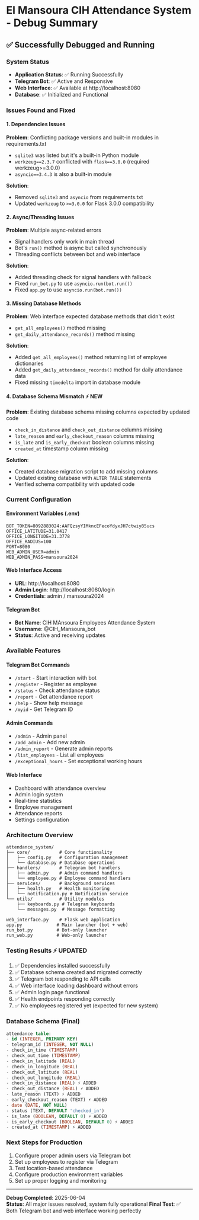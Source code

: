 # El Mansoura CIH Attendance System - Debug Summary

## ✅ Successfully Debugged and Running

### System Status
- **Application Status**: ✅ Running Successfully  
- **Telegram Bot**: ✅ Active and Responsive
- **Web Interface**: ✅ Available at http://localhost:8080
- **Database**: ✅ Initialized and Functional

### Issues Found and Fixed

#### 1. Dependencies Issues
**Problem**: Conflicting package versions and built-in modules in requirements.txt
- `sqlite3` was listed but it's a built-in Python module
- `werkzeug==2.3.7` conflicted with `flask==3.0.0` (required werkzeug>=3.0.0)
- `asyncio==3.4.3` is also a built-in module

**Solution**: 
- Removed `sqlite3` and `asyncio` from requirements.txt
- Updated `werkzeug` to `>=3.0.0` for Flask 3.0.0 compatibility

#### 2. Async/Threading Issues
**Problem**: Multiple async-related errors
- Signal handlers only work in main thread
- Bot's `run()` method is async but called synchronously
- Threading conflicts between bot and web interface

**Solution**:
- Added threading check for signal handlers with fallback
- Fixed `run_bot.py` to use `asyncio.run(bot.run())`
- Fixed `app.py` to use `asyncio.run(bot.run())`

#### 3. Missing Database Methods
**Problem**: Web interface expected database methods that didn't exist
- `get_all_employees()` method missing
- `get_daily_attendance_records()` method missing

**Solution**:
- Added `get_all_employees()` method returning list of employee dictionaries
- Added `get_daily_attendance_records()` method for daily attendance data
- Fixed missing `timedelta` import in database module

#### 4. Database Schema Mismatch ⚡ NEW
**Problem**: Existing database schema missing columns expected by updated code
- `check_in_distance` and `check_out_distance` columns missing
- `late_reason` and `early_checkout_reason` columns missing  
- `is_late` and `is_early_checkout` boolean columns missing
- `created_at` timestamp column missing

**Solution**:
- Created database migration script to add missing columns
- Updated existing database with `ALTER TABLE` statements
- Verified schema compatibility with updated code

### Current Configuration

#### Environment Variables (.env)
```
BOT_TOKEN=8092883024:AAFQzsyYIMkncEFecoYdyxJH7ctwiy85ucs
OFFICE_LATITUDE=31.0417
OFFICE_LONGITUDE=31.3778
OFFICE_RADIUS=100
PORT=8080
WEB_ADMIN_USER=admin
WEB_ADMIN_PASS=mansoura2024
```

#### Web Interface Access
- **URL**: http://localhost:8080
- **Admin Login**: http://localhost:8080/login
- **Credentials**: admin / mansoura2024

#### Telegram Bot
- **Bot Name**: CIH MAnsoura Employees Attendance System
- **Username**: @CIH_Mansoura_bot
- **Status**: Active and receiving updates

### Available Features

#### Telegram Bot Commands
- `/start` - Start interaction with bot
- `/register` - Register as employee
- `/status` - Check attendance status
- `/report` - Get attendance report
- `/help` - Show help message
- `/myid` - Get Telegram ID

#### Admin Commands
- `/admin` - Admin panel
- `/add_admin` - Add new admin
- `/admin_report` - Generate admin reports
- `/list_employees` - List all employees
- `/exceptional_hours` - Set exceptional working hours

#### Web Interface
- Dashboard with attendance overview
- Admin login system
- Real-time statistics
- Employee management
- Attendance reports
- Settings configuration

### Architecture Overview
```
attendance_system/
├── core/           # Core functionality
│   ├── config.py   # Configuration management
│   └── database.py # Database operations
├── handlers/       # Telegram bot handlers
│   ├── admin.py    # Admin command handlers
│   └── employee.py # Employee command handlers
├── services/       # Background services
│   ├── health.py   # Health monitoring
│   └── notification.py # Notification service
└── utils/          # Utility modules
    ├── keyboards.py # Telegram keyboards
    └── messages.py  # Message formatting

web_interface.py    # Flask web application
app.py             # Main launcher (bot + web)
run_bot.py         # Bot-only launcher
run_web.py         # Web-only launcher
```

### Testing Results ⚡ UPDATED
1. ✅ Dependencies installed successfully
2. ✅ Database schema created and migrated correctly  
3. ✅ Telegram bot responding to API calls
4. ✅ Web interface loading dashboard without errors
5. ✅ Admin login page functional
6. ✅ Health endpoints responding correctly
7. ✅ No employees registered yet (expected for new system)

### Database Schema (Final)
```sql
attendance table:
- id (INTEGER, PRIMARY KEY)
- telegram_id (INTEGER, NOT NULL)
- check_in_time (TIMESTAMP)
- check_out_time (TIMESTAMP)
- check_in_latitude (REAL)
- check_in_longitude (REAL)
- check_out_latitude (REAL)
- check_out_longitude (REAL)
- check_in_distance (REAL) ⚡ ADDED
- check_out_distance (REAL) ⚡ ADDED
- late_reason (TEXT) ⚡ ADDED
- early_checkout_reason (TEXT) ⚡ ADDED
- date (DATE, NOT NULL)
- status (TEXT, DEFAULT 'checked_in')
- is_late (BOOLEAN, DEFAULT 0) ⚡ ADDED
- is_early_checkout (BOOLEAN, DEFAULT 0) ⚡ ADDED
- created_at (TIMESTAMP) ⚡ ADDED
```

### Next Steps for Production
1. Configure proper admin users via Telegram bot
2. Set up employees to register via Telegram
3. Test location-based attendance
4. Configure production environment variables
5. Set up proper logging and monitoring

---
**Debug Completed**: 2025-06-04  
**Status**: All major issues resolved, system fully operational
**Final Test**: ✅ Both Telegram bot and web interface working perfectly 
